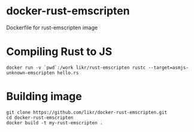 # docker-rust-emscripten

Dockerfile for rust-emscripten image

# Compiling Rust to JS

```
docker run -v `pwd`:/work likr/rust-emscripten rustc --target=asmjs-unknown-emscripten hello.rs
```

# Building image

```
git clone https://github.com/likr/docker-rust-emscripten.git
cd docker-rust-emscripten
docker build -t my-rust-emscripten .
```
